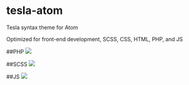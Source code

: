 tesla-atom
==========

Tesla syntax theme for Atom

Optimized for front-end development, SCSS, CSS, HTML, PHP, and JS

##PHP
![](https://raw.githubusercontent.com/smlombardi/tesla-atom/i/php.jpg)


##SCSS
![](https://raw.githubusercontent.com/smlombardi/tesla-atom/i/scss.jpg)

##JS
![](https://raw.githubusercontent.com/smlombardi/tesla-atom/i/js.jpg)